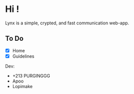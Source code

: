 # Hi !

Lynx is a simple, crypted, and fast communication web-app.

## To Do

- [X] Home
- [X] Guidelines

Dev: 
- +213 PURGINGGG
- Apoo
- Lopimake
